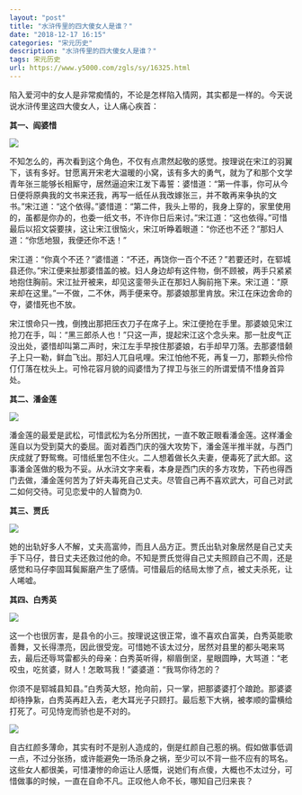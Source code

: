 ```yaml
---
layout: "post"
title: "水浒传里的四大傻女人是谁？"
date: "2018-12-17 16:15"
categories: "宋元历史"
description: "水浒传里的四大傻女人是谁？"
tags: 宋元历史
url: https://www.y5000.com/zgls/sy/16325.html
---
```






陷入爱河中的女人是非常痴情的，不论是怎样陷入情网，其实都是一样的。今天说说水浒传里这四大傻女人，让人痛心疾首：

**其一、阎婆惜**

![](https://img.y5000.com/uploads/allimg/170308/8-1F30Q53941L8.jpg)

不知怎么的，再次看到这个角色，不仅有点肃然起敬的感觉。按理说在宋江的羽翼下，该有多好。甘愿离开宋老大温暖的小窝，该有多大的勇气，就为了和那个文学青年张三能够长相厮守，居然逼迫宋江发下毒誓：婆惜道：“第一件事，你可从今日便将原典我的文书来还我，再写一纸任从我改嫁张三，并不敢再来争执的文书。”宋江道：“这个依得。”婆惜道：“第二件，我头上带的，我身上穿的，家里使用的，虽都是你办的，也委一纸文书，不许你日后来讨。”宋江道：“这也依得。”可惜最后以招文袋要挟，这让宋江很恼火，宋江听睁着眼道：“你还也不还？”那妇人道：“你恁地狠，我便还你不迭！”

宋江道：“你真个不还？”婆惜道：“不还，再饶你一百个不还？”若要还时，在郓城县还你。”宋江便来扯那婆惜盖的被。妇人身边却有这件物，倒不顾被，两手只紧紧地抱住胸前。宋江扯开被来，却见这銮带头正在那妇人胸前拖下来。宋江道：“原来却在这里。”一不做，二不休，两手便来夺。那婆娘那里肯放。宋江在床边舍命的夺，婆惜死也不放。

宋江恨命只一拽，倒拽出那把压衣刀子在席子上。宋江便抢在手里。那婆娘见宋江抢刀在手，叫：“黑三郎杀人也！”只这一声，提起宋江这个念头来。那一肚皮气正没出处，婆惜却叫第二声时，宋江左手早按住那婆娘，右手却早刀落。去那婆惜颡子上只一勒，鲜血飞出。那妇人兀自吼哩。宋江怕他不死，再复一刀，那颗头伶伶仃仃落在枕头上。可怜花容月貌的阎婆惜为了捍卫与张三的所谓爱情不惜身首异处。

**其二、潘金莲**

![](https://img.y5000.com/uploads/allimg/170308/8-1F30Q54022640.jpg)

潘金莲的最爱是武松，可惜武松为名分所困扰，一直不敢正眼看潘金莲。这样潘金莲自以为受到莫大的委屈。面对着西门庆的强大攻势下，潘金莲半推半就，与西门庆成就了野鸳鸯。可惜纸里包不住火。二人想着做长久夫妻，便毒死了武大郎。这事潘金莲做的极为不妥。从水浒文字来看，本身是西门庆的多方攻势，下药也得西门去做，潘金莲何苦为了奸夫毒死自己丈夫。尽管自己再不喜欢武大，可自己对武二如何交待。可见恋爱中的人智商为0.

**其三、贾氏**

![](https://img.y5000.com/uploads/allimg/170308/8-1F30Q541053G.jpg)

她的出轨好多人不解，丈夫高富帅，而且人品方正。贾氏出轨对象居然是自己丈夫手下马仔，昔日丈夫还救过他的命。不知是贾氏觉得自己丈夫照顾自己不周，还是感觉和马仔李固耳鬓厮磨产生了感情。可惜最后的结局太惨了点，被丈夫杀死，让人唏嘘。

**其四、白秀英**

![](https://img.y5000.com/uploads/allimg/170308/8-1F30Q5415Mc.jpg)

这一个也很厉害，是县令的小三。按理说这很正常，谁不喜欢白富美，白秀英能歌善舞，又长得漂亮，因此很受宠。可惜她不该太过分，居然对县里的都头喝来骂去，最后还辱骂雷都头的母亲：白秀英听得，柳眉倒坚，星眼圆睁，大骂道：“老咬虫，吃贫婆，财人！怎敢骂我！”婆婆道：“我骂你待怎的？

你须不是郓城县知县。”白秀英大怒，抢向前，只一掌，把那婆婆打个踉跄。那婆婆却待挣紥，白秀英再赶入去，老大耳光子只顾打。最后惹下大祸，被孝顺的雷横给打死了。可见恃宠而骄也是不对的。

![](https://img.y5000.com/uploads/allimg/170308/8-1F30Q5420D92.jpg)

自古红颜多薄命，其实有时不是别人造成的，倒是红颜自己惹的祸。假如做事低调一点，不过分张扬，或许能避免一场杀身之祸，至少可以不背一些不应有的骂名。这些女人都很美，可惜凄惨的命运让人感慨，说她们有点傻，大概也不太过分，可惜做事的时候，一直在自命不凡。正叹他人命不长，哪知自己归来丧？
